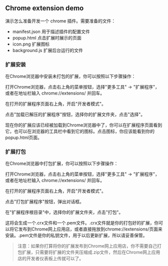 ## Chrome extension demo

演示怎么准备开发一个 chrome 插件。需要准备的文件：

- manifest.json 用于描述插件的配置文件
- popup.html 点击扩展时展示的页面
- icon.png 扩展图标
- background.js 扩展后台运行的文件

### 扩展安装

在Chrome浏览器中安装未打包的扩展，你可以按照以下步骤操作：

打开Chrome浏览器，点击右上角的菜单按钮，选择"更多工具" -> "扩展程序"，或者在地址栏输入 chrome://extensions/ 并回车。

在打开的扩展程序页面右上角，开启"开发者模式"。

点击"加载已解压的扩展程序"按钮，选择你的扩展文件夹，点击"选择"。

现在你的扩展应该已经被加载到Chrome浏览器中了，你可以在扩展程序页面看到它，也可以在浏览器的工具栏中看到它的图标。点击图标，你应该能看到你的popup.html页面。

### 扩展打包

在Chrome浏览器中打包扩展，你可以按照以下步骤操作：

打开Chrome浏览器，点击右上角的菜单按钮，选择"更多工具" -> "扩展程序"，或者在地址栏输入 chrome://extensions/ 并回车。

在打开的扩展程序页面右上角，开启"开发者模式"。

点击"打包扩展程序"按钮，弹出对话框。

在"扩展程序根目录"中，选择你的扩展文件夹，点击"打包"。

这将会生成一个.crx文件和一个.pem文件。.crx文件就是你的打包好的扩展，你可以将它发布到Chrome网上应用店，或者直接拖放到chrome://extensions/页面来安装。.pem文件是你的私钥文件，用于以后更新扩展，所以请妥善保管。

> 注意：如果你打算将你的扩展发布到Chrome网上应用店，你不需要自己打包扩展，只需要将扩展的文件夹压缩成.zip文件，然后在Chrome网上应用店的开发者仪表板上传就可以了。